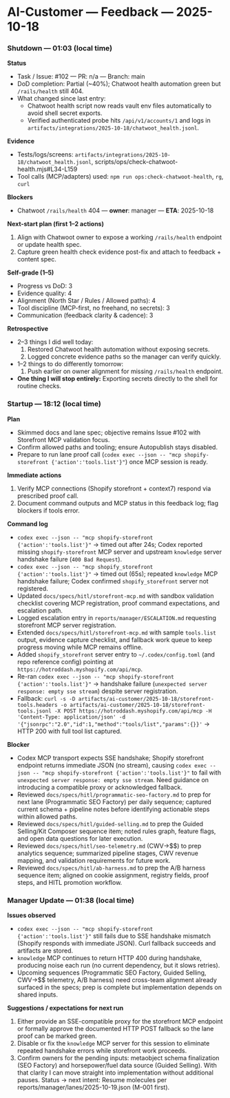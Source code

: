 # AI-Customer — Feedback — 2025-10-18

### Shutdown — 01:03 (local time)

**Status**

- Task / Issue: #102 — PR: n/a — Branch: main
- DoD completion: Partial (~40%); Chatwoot health automation green but `/rails/health` still 404.
- What changed since last entry:
  - Chatwoot health script now reads vault env files automatically to avoid shell secret exports.
  - Verified authenticated probe hits `/api/v1/accounts/1` and logs in `artifacts/integrations/2025-10-18/chatwoot_health.jsonl`.

**Evidence**

- Tests/logs/screens: `artifacts/integrations/2025-10-18/chatwoot_health.jsonl`, scripts/ops/check-chatwoot-health.mjs#L34-L159
- Tool calls (MCP/adapters) used: `npm run ops:check-chatwoot-health`, `rg`, `curl`

**Blockers**

- Chatwoot `/rails/health` 404 — **owner**: manager — **ETA**: 2025-10-18

**Next-start plan (first 1–2 actions)**

1. Align with Chatwoot owner to expose a working `/rails/health` endpoint or update health spec.
2. Capture green health check evidence post-fix and attach to feedback + content spec.

**Self-grade (1–5)**

- Progress vs DoD: 3
- Evidence quality: 4
- Alignment (North Star / Rules / Allowed paths): 4
- Tool discipline (MCP-first, no freehand, no secrets): 3
- Communication (feedback clarity & cadence): 3

**Retrospective**

- 2–3 things I did well today:
  1. Restored Chatwoot health automation without exposing secrets.
  2. Logged concrete evidence paths so the manager can verify quickly.
- 1–2 things to do differently tomorrow:
  1. Push earlier on owner alignment for missing `/rails/health` endpoint.
- **One thing I will stop entirely:** Exporting secrets directly to the shell for routine checks.

### Startup — 18:12 (local time)

**Plan**

- Skimmed docs and lane spec; objective remains Issue #102 with Storefront MCP validation focus.
- Confirm allowed paths and tooling; ensure Autopublish stays disabled.
- Prepare to run lane proof call (`codex exec --json -- "mcp shopify-storefront {'action':'tools.list'}"`) once MCP session is ready.

**Immediate actions**

1. Verify MCP connections (Shopify storefront + context7) respond via prescribed proof call.
2. Document command outputs and MCP status in this feedback log; flag blockers if tools error.

**Command log**

- `codex exec --json -- "mcp shopify-storefront {'action':'tools.list'}"` → timed out after 24s; Codex reported missing `shopify-storefront` MCP server and upstream `knowledge` server handshake failure (`400 Bad Request`).
- `codex exec --json -- "mcp shopify_storefront {'action':'tools.list'}"` → timed out (65s); repeated `knowledge` MCP handshake failure; Codex confirmed `shopify_storefront` server not registered.
- Updated `docs/specs/hitl/storefront-mcp.md` with sandbox validation checklist covering MCP registration, proof command expectations, and escalation path.
- Logged escalation entry in `reports/manager/ESCALATION.md` requesting storefront MCP server registration.
- Extended `docs/specs/hitl/storefront-mcp.md` with sample `tools.list` output, evidence capture checklist, and fallback work queue to keep progress moving while MCP remains offline.
- Added `shopify_storefront` server entry to `~/.codex/config.toml` (and repo reference config) pointing at `https://hotroddash.myshopify.com/api/mcp`.
- Re-ran `codex exec --json -- "mcp shopify-storefront {'action':'tools.list'}"` → handshake failure (`unexpected server response: empty sse stream`) despite server registration.
- Fallback: `curl -s -D artifacts/ai-customer/2025-10-18/storefront-tools.headers -o artifacts/ai-customer/2025-10-18/storefront-tools.jsonl -X POST https://hotroddash.myshopify.com/api/mcp -H 'Content-Type: application/json' -d '{"jsonrpc":"2.0","id":1,"method":"tools/list","params":{}}'` → HTTP 200 with full tool list captured.

**Blocker**

- Codex MCP transport expects SSE handshake; Shopify storefront endpoint returns immediate JSON (no stream), causing `codex exec --json -- "mcp shopify-storefront {'action':'tools.list'}"` to fail with `unexpected server response: empty sse stream`. Need guidance on introducing a compatible proxy or acknowledged fallback.
- Reviewed `docs/specs/hitl/programmatic-seo-factory.md` to prep for next lane (Programmatic SEO Factory) per daily sequence; captured current schema + pipeline notes before identifying actionable steps within allowed paths.
- Reviewed `docs/specs/hitl/guided-selling.md` to prep the Guided Selling/Kit Composer sequence item; noted rules graph, feature flags, and open data questions for later execution.
- Reviewed `docs/specs/hitl/seo-telemetry.md` (CWV→$$) to prep analytics sequence; summarized pipeline stages, CWV revenue mapping, and validation requirements for future work.
- Reviewed `docs/specs/hitl/ab-harness.md` to prep the A/B harness sequence item; aligned on cookie assignment, registry fields, proof steps, and HITL promotion workflow.

### Manager Update — 01:38 (local time)

**Issues observed**
- `codex exec --json -- "mcp shopify-storefront {'action':'tools.list'}"` still fails due to SSE handshake mismatch (Shopify responds with immediate JSON). Curl fallback succeeds and artifacts are stored.
- `knowledge` MCP continues to return HTTP 400 during handshake, producing noise each run (no current dependency, but it slows retries).
- Upcoming sequences (Programmatic SEO Factory, Guided Selling, CWV→$$ telemetry, A/B harness) need cross-team alignment already surfaced in the specs; prep is complete but implementation depends on shared inputs.

**Suggestions / expectations for next run**
1. Either provide an SSE-compatible proxy for the storefront MCP endpoint or formally approve the documented HTTP POST fallback so the lane proof can be marked green.
2. Disable or fix the `knowledge` MCP server for this session to eliminate repeated handshake errors while storefront work proceeds.
3. Confirm owners for the pending inputs: metaobject schema finalization (SEO Factory) and horsepower/fuel data source (Guided Selling). With that clarity I can move straight into implementation without additional pauses.
Status → next intent: Resume molecules per reports/manager/lanes/2025-10-19.json (M-001 first).

